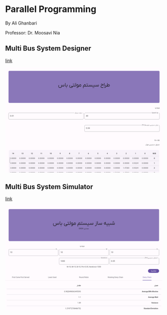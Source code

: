 # Parallel Programming

By Ali Ghanbari 

Professor: Dr. Moosavi Nia


## Multi Bus System Designer

[link](https://pp.aliqanbari.ir/#/designer)

![designer](screenshots/designer.png)

## Multi Bus System Simulator

[link](https://pp.aliqanbari.ir/#/simulation)

![simulator](screenshots/simulator.png)
